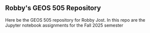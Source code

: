 ## Robby's GEOS 505 Repository

Here be the GEOS 505 repository for Robby Jost. In this repo are the Jupyter notebook assignments for the Fall 2025 semester
